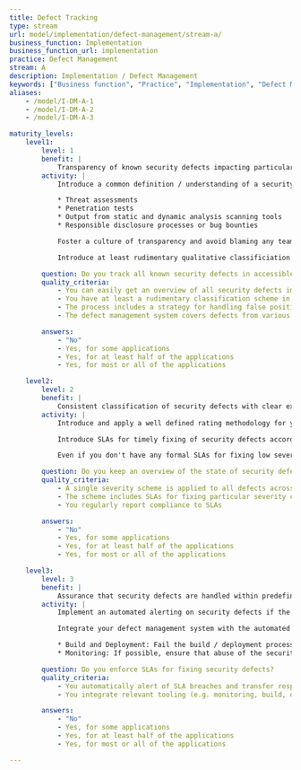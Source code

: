 ```yaml
---
title: Defect Tracking
type: stream
url: model/implementation/defect-management/stream-a/
business_function: Implementation
business_function_url: implementation
practice: Defect Management
stream: A
description: Implementation / Defect Management
keywords: ["Business function", "Practice", "Implementation", "Defect Management"]
aliases:
    - /model/I-DM-A-1
    - /model/I-DM-A-2
    - /model/I-DM-A-3

maturity_levels:
    level1:
        level: 1
        benefit: |
            Transparency of known security defects impacting particular applications
        activity: |
            Introduce a common definition / understanding of a security defect and define the most common ways of identifying these. These typically include, but are not limited to:

            * Threat assessments
            * Penetration tests
            * Output from static and dynamic analysis scanning tools
            * Responsible disclosure processes or bug bounties

            Foster a culture of transparency and avoid blaming any teams for introducing or identifying security defects. Record and track all security defects in a defined location. This location doesn't necessarily have to be centralized for the whole organization, however ensure that you're able to get an overview of all defects affecting a particular application at any single point in time. Define and apply access rules for the tracked security defects to mitigate the risk of leakage and abuse of this information.

            Introduce at least rudimentary qualitative classificiation of security defects so that you are able to prioritize fixing efforts accordingly. Strive for limiting duplication of information and presence of false positives to increase the trustworthiness of the process.

        question: Do you track all known security defects in accessible locations?
        quality_criteria:
            - You can easily get an overview of all security defects impacting one application
            - You have at least a rudimentary classification scheme in place
            - The process includes a strategy for handling false positives and duplicate entries
            - The defect management system covers defects from various sources and activities

        answers:
            - "No"
            - Yes, for some applications
            - Yes, for at least half of the applications
            - Yes, for most or all of the applications

    level2:
        level: 2
        benefit: |
            Consistent classification of security defects with clear expectations of their handling
        activity: |
            Introduce and apply a well defined rating methodology for your security defects consistently across the whole organization, based on the probability and expected impact of the defect being exploited. This will allow you to identify applications which need higher attention and investments. In case you don't store the information about security defects centrally, ensure that you're still able to easily pull the information from all sources and get an overview about "hot spots" needing your attention.

            Introduce SLAs for timely fixing of security defects according to their criticality rating and centrally monitor and regularly report on SLA breaches. Define a process for cases where it's not feasible or economical to fix a defect within the time defined by the SLAs. This should at least ensure that all relevant stakeholders have a solid understanding of the imposed risk. If suitable, employ compensating controls for these cases.

            Even if you don't have any formal SLAs for fixing low severity defects, ensure that responsible teams still get a regular overview about issues affecting their applications and understand how particular issues affect or amplify each other.

        question: Do you keep an overview of the state of security defects across the organization?
        quality_criteria:
            - A single severity scheme is applied to all defects across the organization
            - The scheme includes SLAs for fixing particular severity classes
            - You regularly report compliance to SLAs

        answers:
            - "No"
            - Yes, for some applications
            - Yes, for at least half of the applications
            - Yes, for most or all of the applications

    level3:
        level: 3
        benefit: |
            Assurance that security defects are handled within predefined SLAs
        activity: |
            Implement an automated alerting on security defects if the fix time breaches the defined SLAs. Ensure that these defects are automatically transferred into the risk management process and rated by a consistent quantitative methodology. Evaluate how particular defects influence / amplify each other not only on the level of separate teams, but on the level of the whole organization. Use the knowledge of the full kill chain to prioritize, introduce and track compensating controls mitigating the respective business risks.

            Integrate your defect management system with the automated tooling introduced by other practices, e.g.:

            * Build and Deployment: Fail the build / deployment process if security defects above certain severity affect the final artifact, unless someone explicitly signs off the exception.
            * Monitoring: If possible, ensure that abuse of the security defect in production environment is recognized and alerted.

        question: Do you enforce SLAs for fixing security defects?
        quality_criteria:
            - You automatically alert of SLA breaches and transfer respective defects to the risk management process
            - You integrate relevant tooling (e.g. monitoring, build, deployment) with the defect management system

        answers:
            - "No"
            - Yes, for some applications
            - Yes, for at least half of the applications
            - Yes, for most or all of the applications

---
```

